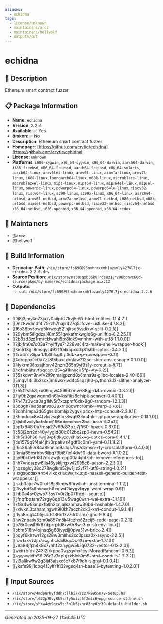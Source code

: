 ```yaml
---
aliases:
  - echidna
tags:
  - license/unknown
  - maintainers/arcz
  - maintainers/hellwolf
  - outputs/out
---
```


# echidna

## 📝 Description

Ethereum smart contract fuzzer

## 📋 Package Information

- **Name**: `echidna`
- **Version**: `2.2.6`
- **Available**: ✅ Yes
- **Broken**: ✅ No
- **Description**: Ethereum smart contract fuzzer
- **Homepage**: [https://github.com/crytic/echidna](https://github.com/crytic/echidna)
- **License**: `unknown`
- **Platforms**: `i686-cygwin`, `x86_64-cygwin`, `x86_64-darwin`, `aarch64-darwin`, `i686-freebsd`, `x86_64-freebsd`, `aarch64-freebsd`, `x86_64-solaris`, `aarch64-linux`, `armv5tel-linux`, `armv6l-linux`, `armv7a-linux`, `armv7l-linux`, `i686-linux`, `loongarch64-linux`, `m68k-linux`, `microblaze-linux`, `microblazeel-linux`, `mips-linux`, `mips64-linux`, `mips64el-linux`, `mipsel-linux`, `powerpc-linux`, `powerpc64-linux`, `powerpc64le-linux`, `riscv32-linux`, `riscv64-linux`, `s390-linux`, `s390x-linux`, `x86_64-linux`, `aarch64-netbsd`, `armv6l-netbsd`, `armv7a-netbsd`, `armv7l-netbsd`, `i686-netbsd`, `m68k-netbsd`, `mipsel-netbsd`, `powerpc-netbsd`, `riscv32-netbsd`, `riscv64-netbsd`, `x86_64-netbsd`, `i686-openbsd`, `x86_64-openbsd`, `x86_64-redox`
## 👥 Maintainers

- @arcz
- @hellwolf


## 🔧 Build Information

- **Derivation Path**: `/nix/store/fs690895nxhnmxxmh1azamly4276l7jx-echidna-2.2.6.drv`
- **Source Position**: `/nix/store/ns30sqxb36k8jrds8z18rv96bpnwc60d-source/pkgs/by-name/ec/echidna/package.nix:12`
- **Outputs**:
  - `out`:  `/nix/store/fs690895nxhnmxxmh1azamly4276l7jx-echidna-2.2.6`

## 🔗 Dependencies

- [[0j8j3jmy4n73ja7y0aiipb27kvj5r6fi-html-entities-1.1.4.7]]
- [[0nz8wdrndf4i752zh7haj6427q5afcvn-ListLike-4.7.8.3]]
- [[16s38bv5bwp5kkwcq521hjksd5vsdixw-split-0.2.5]]
- [[29ybm58igdzal48m551qwkafmkwglq6g-unliftio-0.2.25.1]]
- [[2b6zd3zd1rmrcblwahi5pr8idk9vmhhm-with-utf8-1.1.0.0]]
- [[2jbjfm0s7c03a7mylffys7n228vs64rz-make-shell-wrapper-hook]]
- [[3m513gn8msgyc4921f0dx5pxc0q81s6b-optics-0.4.2.1]]
- [[3rb4frlv5ipafb1b3hlxg9iyl5dbkaxp-rosezipper-0.2]]
- [[4drcppx0c0a7z289ibaxqxxnlaw212sc-strip-ansi-escape-0.1.0.0]]
- [[4lykrm96bxajhbrv42nzm365n9yf9s1y-coreutils-9.7]]
- [[4qfmbijhavfpqqqcv25vq91knscic5fp-vty-6.2]]
- [[55skdvm9nvfv299nmajgpznd8x6mns9s-glibc-locales-2.40-66]]
- [[5mqv14if3b2scx6m6wx9jvd4c5nqzjh0-python3.13-slither-analyzer-0.11.3]]
- [[7hkf2s5hzljxx06rqjw456662mwy88gj-data-dword-0.3.2.1]]
- [[7iy9b2gpawqnm9n6ly4ssfiks8clhipk-semver-0.4.0.1]]
- [[7n47z3wca0sg1hlv5r7xcspmf6xhx8g0-random-1.2.1.3]]
- [[8c8gh7l6a5aanvp829xrh68cwndr8mk4-warp-3.4.8]]
- [[8dhh1mpa3d65ghslbbmhjx2ygvxlp4cx-http-conduit-2.3.9.1]]
- [[8hmdccc8v4fvkdzsq8lqz8wq936m4nki-optparse-applicative-0.18.1.0]]
- [[bjsb6wdjykafnkixq156qdvmxhsm2bai-bash-5.3p3]]
- [[bp1x848r0a7rgsp27v69a83pzj7j7i60-hpack-0.37.0]]
- [[c53j2brr2dr40y4ygid80ic012bc2zp0-hevm-0.54.2]]
- [[dh5r36h66irwg3vpfjdkyzcvshia9xvg-optics-core-0.4.1.1]]
- [[ds1579q5f4ai4jhv3rpakws4gdf0q0m1-yaml-0.11.11.2]]
- [[f6c36a90r84a89nnlm9adqs7hszdzmsn-vty-crossplatform-0.4.0.0]]
- [[fknia65bsrhbv6ilbg79bi87jnl4dy90-data-bword-0.1.0.2]]
- [[gy9bk0wfd8f2mzzwj5rqbp00adqbl7ph-remove-references-to]]
- [[hh7vnqszpw6jls46yskljngxwl2995c6-aeson-2.2.3.0]]
- [[hqzsglqy38c278wglkm52jw1jiz2yf71-utf8-string-1.0.2]]
- [[i1xgs6cdax445491kdkrl9dwkjrk3qjb-haskell-generic-builder-test-wrapper.sh]]
- [[iskb3ajrg7w0lkd98jj8kmjw8firwbnh-ansi-terminal-1.1.2]]
- [[j8vybd5s8hsaxcjh6zqiwd2iaygvkqyp-word-wrap-0.5]]
- [[jhb0a4sv0zws7i3ss7v0r2lp07fhxdii-source]]
- [[jjfnqfbpsanr72rgjy8qb13w5wag0wrh-wai-extra-3.1.16]]
- [[kf8r4w98mpxfb0h2cnjajlsznmaw30b6-hashable-1.4.7.0]]
- [[kxlvkni3xahamjngwh9l0kh7aczh2ck3-xml-conduit-1.9.1.4]]
- [[l1ya8rcgk405jscx6136q18v70r0lamx-ghc-9.8.4]]
- [[nw2nbady5zm0n857m5h4fczhx62zcij5-code-page-0.2.1]]
- [[p76r0cwlf6k97ibprrpfd8xw0r8wc3nx-stdenv-linux]]
- [[pbm518rv4xjnsq5g68iyyzijj0pva61w-brick-2.4]]
- [[pqyf6khzwr12gs28w3m8hs3xc0pssz0x-async-2.2.5]]
- [[rcwfsxv9djh7acgnhcidslkiqx5c49sa-extra-1.7.16]]
- [[v9a84jfph4k9x7yhhf2zmygw5k3q0732-vector-0.13.2.0]]
- [[wxirrbfdvi243l2ixkppa0vqzqvhx9cy-MonadRandom-0.6.2]]
- [[wyyvwidfn56i26z3v7aplsjzkblxh9m5-html-conduit-1.3.2.2]]
- [[yj9alikw9w2g3ijd3ajsxc6c7x87f9dh-signal-0.1.0.4]]
- [[yksfs99jl1cpq4f3ylfr1fl39vgsq4sn-base16-bytestring-1.0.2.0]]

## 📁 Input Sources

- `/nix/store/4mdp8nhyfddh7bllbi7xszz7k9955n79-Setup.hs`
- `/nix/store/l622p70vy8k5sh7y5wizi5f2mic6ynpg-source-stdenv.sh`
- `/nix/store/shkw4qm9qcw5sc5n1k5jznc83ny02r39-default-builder.sh`

---
*Generated on 2025-09-27 11:56:45 UTC*
